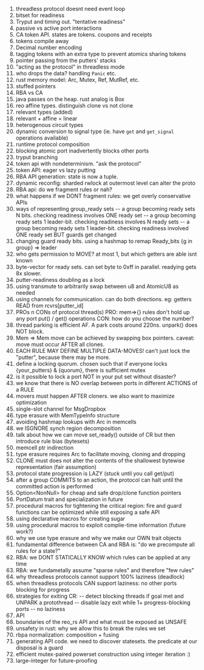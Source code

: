 1. threadless protocol doesnt need event loop
2. bitset for readiness
3. Tryput and timing out. "tentative readiness"
4. passive vs active port interactions
5. CA token API. states are tokens. coupons and receipts
6. tokens compile away
7. Decimal number encoding
8. tagging tokens with an extra type to prevent atomics sharing tokens
9. pointer passing from the putters' stacks
10. "acting as the protocol" in threadless mode
11. who drops the data? handling `Panic` etc.
12. rust memory model: Arc, Mutex, Ref, MutRef, etc.
13. stuffed pointers
14. RBA vs CA
15. java passes on the heap. rust analog is Box<T>
16. reo affine types. distinguish clone vs not clone
17. relevant types (added)
18. relevant + affine = linear
19. heterogenous circuit types
20. dynamic conversion to signal type (ie. have `get` and `get_signal` operations available)
21. runtime protocol composition
22. blocking atomic port inadvertently blocks other ports
23. tryput branching
24. token api with nondeterminism. "ask the protocol"
25. token API: eager vs lazy putting
26. RBA API generation: state is now a tuple.
27. dynamic reconfig: sharded rwlock at outermost level can alter the proto
28. RBA api: do we fragment rules or nah?
29. what happens if we DONT fragment rules: we get overly conservative APIs
30. ways of representing group_ready sets
-- a group becoming ready sets N bits. checking readiness involves ONE ready set
-- a group becoming ready sets 1 leader-bit. checking readiness involves N ready sets
-- a group becoming ready sets 1 leader-bit. checking readiness involved ONE ready set BUT guards get changed
31. changing guard ready bits. using a hashmap to remap Ready_bits {g in group} => leader
32. who gets permission to MOVE? at most 1, but which getters are able isnt known
33. byte-vector for ready sets. can set byte to 0xff in parallel. readying gets 8x slower.
34. putter-readiness doubling as a lock
34. using transmute to arbitrarily swap between u8 and AtomicU8 as needed
34. using channels for communication. can do both directions. eg: getters READ from rcvrs[putter_id]
35. PROs n CONs of protocol thread(s)
	PRO: mem=>{} rules don't hold up any port put() / get() operations
	CON: how do you choose the number?
36. thread parking is efficient AF. A park costs around 220ns. unpark() does NOT block.
37. Mem => Mem move can be achieved by swapping box pointers. caveat: move must occur AFTER all clones.
38. EACH RULE MAY DEFINE MULTIPLE DATA-MOVES! can't just lock the "putter", because there may be more.
39. define a locking quorum. chosen such that if everyone locks {your_putters} & {quorum}, there is sufficient mutex
40. is it possible to lock a port NOT in your put set without disaster?
41. we know that there is NO overlap between ports in different ACTIONS of a RULE
42. movers must happen AFTER cloners. we also want to maximize optimization
43. single-slot channel for MsgDropbox
44. type erasure with MemTypeInfo structure
45. avoiding hashmap lookups with Arc<MemTypeInfo> in memcells
46. we ISGNORE synch region decomposition
47. talk about how we can move set_ready() outside of CR but then introduce rule bias (bytesets)
48. memcell ptr indirection
49. type erasure requires Arc<MemTypeInfo> to facilitate moving, cloning and dropping
50. CLONE must does not alter the contents of the shallowest bytewise representation (fair assumption)
51. protocol state progression is LAZY (stuck until you call get/put)
52. after a group COMMITS to an action, the protocol can halt until the committed action is performed
53. Option<NonNull<T>> for cheap and safe drop/clone function pointers
54. PortDatum trait and specialization in future
55. procedural macros for tightening the critical region: fire and guard functions can be optimized while still exposing a safe API
56. using declarative macros for creating sugar
57. using procedural macros to exploit complie-time information (future work?)
58. why we use type erasure and why we make our OWN trait objects
59. fundamental difference between CA and RBA is: "do we precompute all rules for a state?"
60. RBA: we DONT STATICALLY KNOW which rules can be applied at any time
61. RBA: we fundametally assume "sparse rules" and therefore "few rules"
62. why threadless protocols cannot support 100% laziness (deadlock)
63. when threadless protocols CAN support laziness: no other ports blocking for progress
64. strategies for exiting CR:
-- detect blocking threads if goal met and UNPARK a protothread
-- disable lazy exit while 1+ progress-blocking ports
-- no laziness
65. API 
66. boundaries of the reo_rs API and what must be exposed as UNSAFE
67. unsafety in rust: why we allow this to break the rules we set 
68. rbpa normalization: composition + fusing
69. generating API code. we need to discover statesets. the predicate at our disposal is a guard
70. efficient mutex-paired powerset construction using integer iteration :)
71. large-integer for future-proofing